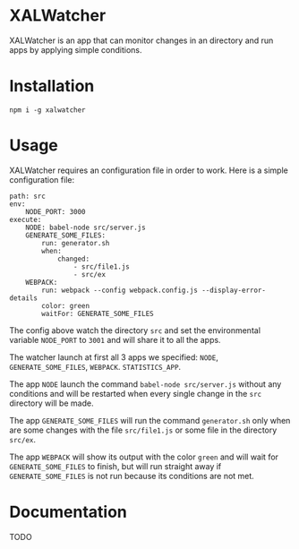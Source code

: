 # XALWatcher

XALWatcher is an app that can monitor changes in an directory and run apps by applying simple conditions.

# Installation

`npm i -g xalwatcher`

# Usage 

XALWatcher requires an configuration file in order to work. Here is a simple configuration file:

    path: src
    env:
        NODE_PORT: 3000
    execute:
        NODE: babel-node src/server.js
        GENERATE_SOME_FILES:
            run: generator.sh
            when:
                changed: 
                    - src/file1.js
                    - src/ex
        WEBPACK: 
            run: webpack --config webpack.config.js --display-error-details
            color: green
            waitFor: GENERATE_SOME_FILES
        
The config above watch the directory `src` and set the environmental variable `NODE_PORT` to `3001` and will share it to 
all the apps.

The watcher launch at first all 3 apps we specified: `NODE`, `GENERATE_SOME_FILES`, `WEBPACK`. `STATISTICS_APP`.

The app `NODE` launch the command `babel-node src/server.js` without any conditions and will be restarted when every 
single change in the `src` directory will be made.

The app `GENERATE_SOME_FILES` will run the command `generator.sh` only when are some changes with the file 
`src/file1.js` or some file in the directory `src/ex`.

The app `WEBPACK` will show its output with the color `green` and will wait for `GENERATE_SOME_FILES` to finish, but will
run straight away if `GENERATE_SOME_FILES` is not run because its conditions are not met.


# Documentation

TODO